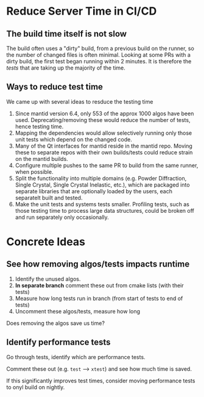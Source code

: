 # Reduce Server Time in CI/CD

## The build time itself is not slow
The build often uses a "dirty" build, from a previous build on the runner, so the number of changed files is often minimal.
Looking at some PRs with a dirty build, the first test began running within 2 minutes.
It is therefore the *tests* that are taking up the majority of the time.

## Ways to reduce test time
We came up with several ideas to resduce the testing time
1. Since mantid version 6.4, only 553 of the approx 1000 algos have been used.  Deprecating/removing these would reduce the number of tests, hence testing time.
2. Mapping the dependencies would allow selectively running only those unit tests which depend on the changed code.
3. Many of the Qt interfaces for mantid reside in the mantid repo.  Moving these to separate repos with their own builds/tests could reduce strain on the mantid builds.
4. Configure multiple pushes to the same PR to build from the same runner, when possible.
5. Split the functionality into multiple domains (e.g. Powder Diffraction, Single Crystal, Single Crystal Inelastic, etc.), which are packaged into separate libraries that are optionally loaded by the users, each separatelt built and tested.
6. Make the unit tests and systems tests smaller.  Profiling tests, such as those testing time to process large data structures, could be broken off and run separately only occasionally.


# Concrete Ideas

## See how removing algos/tests impacts runtime

1. Identify the unused algos.
2. **In separate branch** comment these out from cmake lists (with their tests)
3. Measure how long tests run in branch (from start of tests to end of tests)
4. Uncomment these algos/tests, measure how long

Does removing the algos save us time?

## Identify performance tests

Go through tests, identify which are performance tests.

Comment these out (e.g. `test` --> `xtest`) and see how much time is saved.

If this significantly improves test times, consider moving performance tests to onyl build on nightly.
